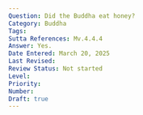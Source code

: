 ```yaml
---
Question: Did the Buddha eat honey?
Category: Buddha
Tags:
Sutta References: Mv.4.4.4
Answer: Yes.
Date Entered: March 20, 2025
Last Revised:
Review Status: Not started
Level: 
Priority: 
Number: 
Draft: true
---
```

